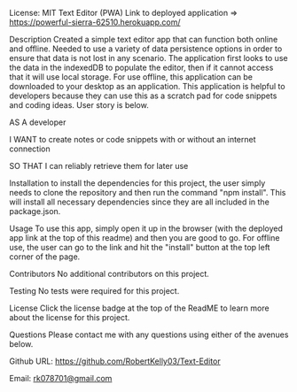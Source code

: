 License: MIT
Text Editor (PWA)
Link to deployed application => https://powerful-sierra-62510.herokuapp.com/



Description
Created a simple text editor app that can function both online and offline. Needed to use a variety of data persistence options in order to ensure that data is not lost in any scenario. The application first looks to use the data in the indexedDB to populate the editor, then if it cannot access that it will use local storage. For use offline, this application can be downloaded to your desktop as an application. This application is helpful to developers because they can use this as a scratch pad for code snippets and coding ideas. User story is below.

AS A developer

I WANT to create notes or code snippets with or without an internet connection

SO THAT I can reliably retrieve them for later use

Installation
to install the dependencies for this project, the user simply needs to clone the repository and then run the command "npm install". This will install all necessary dependencies since they are all included in the package.json.

Usage
To use this app, simply open it up in the browser (with the deployed app link at the top of this readme) and then you are good to go. For offline use, the user can go to the link and hit the "install" button at the top left corner of the page.

Contributors
No additional contributors on this project.

Testing
No tests were required for this project.

License
Click the license badge at the top of the ReadME to learn more about the license for this project.

Questions
Please contact me with any questions using either of the avenues below.

Github URL: https://github.com/RobertKelly03/Text-Editor

Email: rk078701@gmail.com